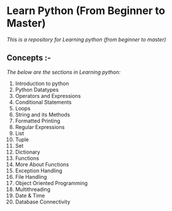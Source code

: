 # Learn Python (From Beginner to Master)
*This is a repository for Learning python (from beginner to master)*

## Concepts :-
*The below are the sections in Learning python:*

1. Introduction to python
2. Python Datatypes
3. Operators and Expressions
4. Conditional Statements
5. Loops
6. String and its Methods
7. Formatted Printing
8. Regular Expressions
9. List
10. Tuple
11. Set
12. Dictionary
13. Functions
14. More About Functions
15. Exception Handling
16. File Handling
17. Object Oriented Programming
18. Multithreading
19. Date & Time
20. Database Connectivity